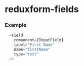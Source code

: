 # reduxform-fields

### Example
```javascript
  <Field
    component={InputField}
    label="First Name"
    name="firstName"
    type="text"
  />
```
